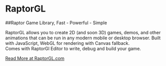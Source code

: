 RaptorGL
========

##Raptor Game Library, Fast - Powerful - Simple  
  
RaptorGL allows you to create 2D (and soon 3D) games, demos, and other animations that can be run in any modern mobile or desktop browser. Built with JavaScript, WebGL for rendering with Canvas fallback.  
Comes with RaptorGl Editor to write, debug and build your game.  
  
[Read More at RaptorGL.com](http://www.raptorgl.com)  

